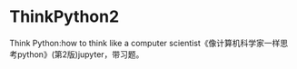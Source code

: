 # ThinkPython2
Think Python:how to think like a computer scientist《像计算机科学家一样思考python》(第2版)jupyter，带习题。
